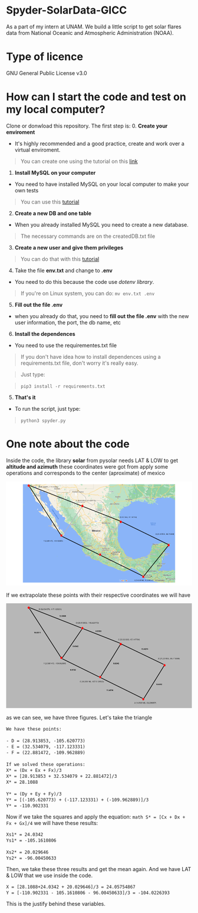 # Spyder-SolarData-GICC
As a part of my intern at UNAM. We build a little script to get solar flares data from National Oceanic and Atmospheric Administration (NOAA).


# Type of licence
GNU General Public License v3.0

# How can I start the code and test on my local computer?

Clone or donwload this repository. 
The first step is:
0. **Create your enviroment**
- It's highly recommended and a good practice, create and work over a virtual enviroment. 
> You can create one using the tutorial on this [link](https://docs.python.org/es/3/tutorial/venv.html)

1. **Install MySQL on your computer**
- You need to have installed MySQL on your local computer to make your own tests
> You can use this [tutorial](https://www.solvetic.com/tutoriales/article/5373-como-instalar-mysql-8-0-en-ubuntu-18-04/)

2. **Create a new DB and one table**
- When you already installed MySQL you need to create a new database. 
> The necessary commands are on the createdDB.txt file

3. **Create a new user and give them privileges**
> You can do that with this [tutorial](https://www.digitalocean.com/community/tutorials/crear-un-nuevo-usuario-y-otorgarle-permisos-en-mysql-es)

4. Take the file **env.txt** and change to **.env**
- You need to do this because the code use _dotenv library_.

> If you're on Linux system, you can do: ```mv env.txt .env```
 
5. **Fill out the file .env**
- when you already do that, you need to **fill out the file .env** with the new user information, the port, the db name, etc

6. **Install the dependences**

- You need to use the requirementes.txt file 
> If you don't have idea how to install dependences using a requirements.txt file, don't worry it's really easy.

> Just type:
 
> ```pip3 install -r requirements.txt```


5. **That's it**
- To run the script, just type: 
> `python3 spyder.py`

# One note about the code

Inside the code, the library **solar** from pysolar needs LAT & LOW to get **altitude and azimuth**
these coordinates were got from apply some operations and corresponds to the center (aproximate) of mexico


![mexican contient with some points to split](/img/geo-coordinates.png "Points to split mexico")

If we extrapolate these points with their respective coordinates we will have

![figure that represent mexican contient with some points and their coordinates](/img/geo-coordinates-fig.png "Points with their respective coordinates")

as we can see, we have three figures. Let's take the triangle


```
We have these points:

- D = (28.913853, -105.620773)
- E = (32.534079, -117.123331) 
- F = (22.881472, -109.962889)

If we solved these operations:
X* = (Dx + Ex + Fx)/3
X* = [28.913853 + 32.534079 + 22.881472]/3
X* = 28.1088

Y* = (Dy + Ey + Fy)/3 
Y* = [(-105.620773) + (-117.123331) + (-109.962889)]/3
Y* = -110.902331
```


Now if we take the squares and apply the equation: ```math S* = [Cx + Dx + Fx + Gx]/4```
we will have these results:
```
Xs1* = 24.0342
Ys1* = -105.1610806

Xs2* = 20.029646
Ys2* = -96.00450633
```


Then, we take these three results and get the mean again. And we have LAT & LOW that we use inside the code. 
```
X = [28.1088+24.0342 + 20.029646]/3 = 24.05754867
Y = [-110.902331 - 105.1610806 - 96.00450633]/3 = -104.0226393 
```

This is the justify behind these variables. 

